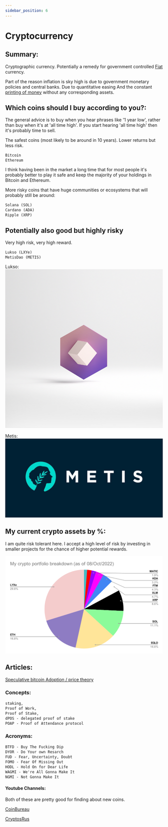 ```yaml
---
sidebar_position: 6
---
```


# Cryptocurrency

## Summary:

Cryptographic currency. Potentially a remedy for government controlled [Fiat](https://www.investopedia.com/terms/f/fiatmoney.asp) currency.

Part of the reason inflation is sky high is due to government monetary policies and central banks. Due to quantitative easing 
And the constant [printing of money](https://fred.stlouisfed.org/series/M2SL) without any corresponding assets.

## Which coins should I buy according to you?:

The general advice is to buy when you hear phrases like '1 year low', rather than buy when it's at 'all time high'.
If you start hearing 'all time high' then it's probably time to sell.


The safest coins (most likely to be around in 10 years). Lower returns but less risk.
```
Bitcoin
Ethereum
```

I think having been in the market a long time that for most people it's probably better to play it safe and keep the 
majority of your holdings in Bitcoin and Ethereum.

More risky coins that have huge communities or ecosystems that will probably still be around:
```
Solana (SOL)
Cardano (ADA)
Ripple (XRP)
```

## Potentially also good but highly risky 
Very high risk, very high reward.
```
Lukso (LXYe)
MetisDao (METIS)
```

Lukso:
![Lukso](../../../static/img/crypto/lukso.png)

Metis:
![Metis](../../../static/img/crypto/metis.jpeg)


## My current crypto assets by %:

I am quite risk tolerant here. I accept a high level of risk by investing in smaller projects for the chance of higher potential rewards.

![breakdown](../../../static/img/crypto/crypto-breakdown.svg)

## Articles:

[Speculative bitcoin Adoption / price theory](https://medium.com/@mcasey0827/speculative-bitcoin-adoption-price-theory-2eed48ecf7da)

### Concepts:
```
staking,
Proof of Work,
Proof of Stake,
dPOS - delegated proof of stake
POAP - Proof of Attendance protocol
```

### Acronyms:
```
BTFD - Buy The Fucking Dip
DYOR - Do Your own Resarch
FUD - Fear, Uncertainty, Doubt
FOMO - Fear Of Missing Out
HODL - Hold On for Dear Life
WAGMI - We're All Gonna Make It
NGMI - Not Gonna Make It
```

#### Youtube Channels:

Both of these are pretty good for finding about new coins.

[CoinBureau](https://www.youtube.com/c/CoinBureau/videos?view=0&sort=p&flow=grid)

[CryptosRus](https://www.youtube.com/c/CryptosRUs)


